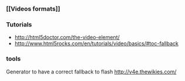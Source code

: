 ### [[Videos formats]]

### Tutorials
* http://html5doctor.com/the-video-element/  
* http://www.html5rocks.com/en/tutorials/video/basics/#toc-fallback 

### tools 
Generator to have a correct fallback to flash
http://v4e.thewikies.com/



